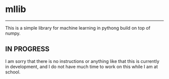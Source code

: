 # mllib
---
This is a simple library for machine learning in pythong build on top of numpy.

## IN PROGRESS
I am sorry that there is no instructions or anything like that this is currently in development, and I do not have much time to work on this while I am at school.